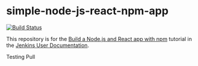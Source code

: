 # simple-node-js-react-npm-app

[![Build Status](http://178.128.208.12:8080/buildStatus/icon?job=simple-node-js-react-npm-app)](http://178.128.208.12:8080/job/simple-node-js-react-npm-app/)

This repository is for the
[Build a Node.js and React app with npm](https://jenkins.io/doc/tutorials/build-a-node-js-and-react-app-with-npm/)
tutorial in the [Jenkins User Documentation](https://jenkins.io/doc/).

Testing Pull
